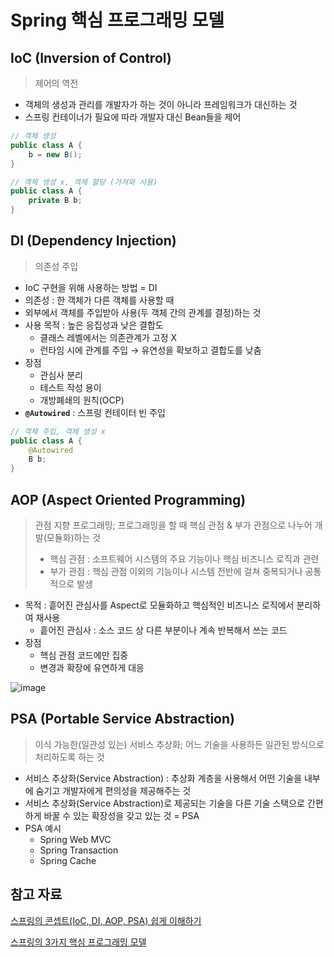 # Spring 핵심 프로그래밍 모델

## IoC (Inversion of Control)

> 제어의 역전
>
- 객체의 생성과 관리를 개발자가 하는 것이 아니라 프레임워크가 대신하는 것
- 스프링 컨테이너가 필요에 따라 개발자 대신 Bean들을 제어

```java
// 객체 생성
public class A {
	b = new B();
}

// 객체 생성 x, 객체 할당 (가져와 사용)
public class A {
	private B b;
}
```

## DI (Dependency Injection)

> 의존성 주입
>
- IoC 구현을 위해 사용하는 방법 =  DI
- 의존성 : 한 객체가 다른 객체를 사용할 때
- 외부에서 객체를 주입받아 사용(두 객체 간의 관계를 결정)하는 것
- 사용 목적 : 높은 응집성과 낮은 결합도
    - 클래스 레벨에서는 의존관계가 고정 X
    - 런타임 시에 관계를 주입 → 유연성을 확보하고 결합도를 낮춤
- 장점
    - 관심사 분리
    - 테스트 작성 용이
    - 개방폐쇄의 원칙(OCP)
- **`@Autowired`** : 스프링 컨테이터 빈 주입

```java
// 객체 주입, 객체 생성 x
public class A {
	@Autowired
	B b;
}
```

## AOP (Aspect Oriented Programming)

> 관점 지향 프로그래밍; 프로그래밍을 할 때 핵심 관점 & 부가 관점으로 나누어 개발(모듈화)하는 것
>
> - 핵심 관점 : 소프트웨어 시스템의 주요 기능이나 핵심 비즈니스 로직과 관련
> - 부가 관점 : 핵심 관점 이외의 기능이나 시스템 전반에 걸쳐 중복되거나 공통적으로 발생
- 목적 : 흩어진 관심사를 Aspect로 모듈화하고 핵심적인 비즈니스 로직에서 분리하여 재사용
    - 흩어진 관심사 : 소스 코드 상 다른 부분이나 계속 반복해서 쓰는 코드
- 장점
    - 핵심 관점 코드에만 집중
    - 변경과 확장에 유연하게 대응

![image](https://github.com/CEOS-Developers/spring-tutorial-18th/assets/68195241/a758b7ac-9fc7-4c8c-8417-ac01e693305b)

## PSA (Portable Service Abstraction)

> 이식 가능한(일관성 있는) 서비스 추상화; 어느 기술을 사용하든 일관된 방식으로 처리하도록 하는 것
>
- 서비스 추상화(Service Abstraction) : 추상화 계층을 사용해서 어떤 기술을 내부에 숨기고 개발자에게 편의성을 제공해주는 것
- 서비스 추상화(Service Abstraction)로 제공되는 기술을 다른 기술 스택으로 간편하게 바꿀 수 있는 확장성을 갖고 있는 것 = PSA
- PSA 예시
    - Spring Web MVC
    - Spring Transaction
    - Spring Cache

## 참고 자료
[스프링의 콘셉트(IoC, DI, AOP, PSA) 쉽게 이해하기](https://shinsunyoung.tistory.com/133)

[스프링의 3가지 핵심 프로그래밍 모델](https://velog.io/@mon99745/스프링의-3가지-핵심-프로그래밍-모델)